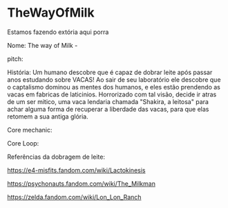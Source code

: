 # TheWayOfMilk

Estamos fazendo extória aqui porra

Nome: The way of Milk - 

pitch: 

História: Um humano descobre que é capaz de dobrar leite após passar anos estudando sobre VACAS! Ao sair de seu laboratório ele descobre que o captalismo dominou as mentes dos humanos, e eles estão prendendo as vacas em fabricas de laticinios. Horrorizado com tal visão, decide ir atras de um ser mitico, uma vaca lendaria chamada "Shakira, a leitosa" para achar alguma forma de recuperar a liberdade das vacas, para que elas retomem a sua antiga glória.

Core mechanic:

Core Loop: 

Referências da dobragem de leite:

https://e4-misfits.fandom.com/wiki/Lactokinesis

https://psychonauts.fandom.com/wiki/The_Milkman

https://zelda.fandom.com/wiki/Lon_Lon_Ranch
